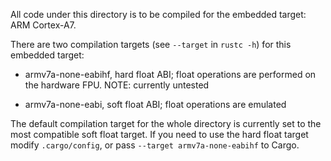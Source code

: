 All code under this directory is to be compiled for the embedded target: ARM
Cortex-A7.

There are two compilation targets (see `--target` in `rustc -h`) for this
embedded target:

- armv7a-none-eabihf, hard float ABI; float operations are performed on the
  hardware FPU. NOTE: currently untested

- armv7a-none-eabi, soft float ABI; float operations are emulated

The default compilation target for the whole directory is currently set to the
most compatible soft float target. If you need to use the hard float target
modify `.cargo/config`, or pass `--target armv7a-none-eabihf` to Cargo.
